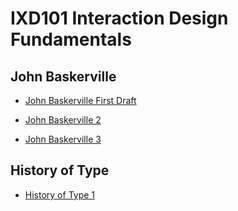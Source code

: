 IXD101 Interaction Design Fundamentals
======================================

John Baskerville
----------------
- [John Baskerville First Draft](https://lucyboyd4.github.io/john_baskerville-/john-baskerville1.html)

- [John Baskerville 2](https://lucyboyd4.github.io/john_baskerville-/john-baskerville2.html)

- [John Baskerville 3](https://lucyboyd4.github.io/john_baskerville-/john-baskerville3.html)



History of Type
----------------
- [History of Type 1](https://lucyboyd4.github.io/john_baskerville-/thebriefhistoryoftype.html)

